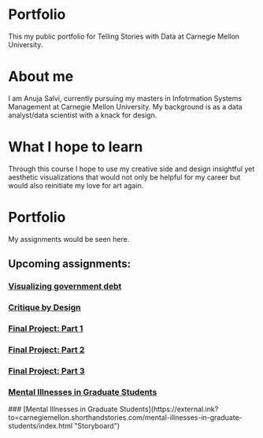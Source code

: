 # Portfolio
This my public portfolio for Telling Stories with Data at Carnegie Mellon University.

# About me
I am Anuja Salvi, currently pursuing my masters in Infotrmation Systems Management at Carnegie Mellon University. My background is as a data analyst/data scientist with a knack for design. 

# What I hope to learn
Through this course I hope to use my creative side and design insightful yet aesthetic visualizations that would not only be helpful for my career but would also reinitiate my love for art again.

# Portfolio
My assignments would be seen here.
## Upcoming assignments:
### [Visualizing government debt](https://anujasalvi.github.io/portfolio/dataviz2 "Assignment 2")
### [Critique by Design](https://anujasalvi.github.io/portfolio/assng3-4.html "Assignment 3&4")
### [Final Project: Part 1](https://anujasalvi.github.io/portfolio/final_proj_p1 "Final Project: 1")
### [Final Project: Part 2](https://anujasalvi.github.io/portfolio/final_proj_p2 "Final Project: 2")
### [Final Project: Part 3](https://anujasalvi.github.io/portfolio/final_proj_p3 "Final Project: 3")
<h3><a href="https://carnegiemellon.shorthandstories.com/mental-illnesses-in-graduate-students/index.html" target="_blank">Mental Illnesses in Graduate Students</a></h3>
### [Mental Illnesses in Graduate Students](https://external.ink?to=carnegiemellon.shorthandstories.com/mental-illnesses-in-graduate-students/index.html "Storyboard")

